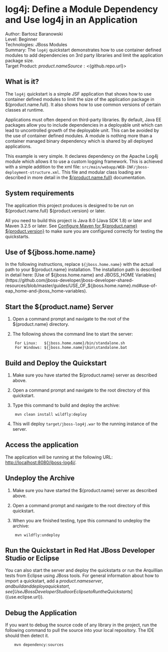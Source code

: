 log4j: Define a Module Dependency and Use log4j in an Application
=================================================================
Author: Bartosz Baranowski  
Level: Beginner  
Technologies: JBoss Modules  
Summary: The `log4j` quickstart demonstrates how to use container defined modules to add dependencies on 3rd party libraries and limit the application package size.  
Target Product: ${product.name}  
Source: <${github.repo.url}>  

What is it?
-----------

The `log4j` quickstart is a simple JSF application that shows how to use container defined modules to limit the size of the application package in ${product.name.full}. It also shows how to use common versions of certain classes at runtime.

Applications must often depend on third-party libraries. By default, Java EE packages allow you to include dependencies in a deployable unit which can lead to uncontrolled growth of the deployable unit. This can be avoided by the use of container defined modules. A module is nothing more than a container managed binary dependency which is shared by all deployed applications.

This example is very simple. It declares dependency on the Apache Log4j module which allows it to use a custom logging framework. This is achieved with a simple addition to the xml file: `src/main/webapp/WEB-INF/jboss-deployment-structure.xml`. This file and modular class loading are described in more detail in the [${product.name.full}](https://access.redhat.com/documentation/en/red-hat-jboss-enterprise-application-platform/) documentation.


System requirements
-------------------

The application this project produces is designed to be run on ${product.name.full} ${product.version} or later. 

All you need to build this project is Java 8.0 (Java SDK 1.8) or later and Maven 3.2.5 or later. See [Configure Maven for ${product.name} ${product.version}](https://github.com/jboss-developer/jboss-developer-shared-resources/blob/master/guides/CONFIGURE_MAVEN_JBOSS_EAP7.md#configure-maven-to-build-and-deploy-the-quickstarts) to make sure you are configured correctly for testing the quickstarts.


Use of ${jboss.home.name}
---------------

In the following instructions, replace `${jboss.home.name}` with the actual path to your ${product.name} installation. The installation path is described in detail here: [Use of ${jboss.home.name} and JBOSS_HOME Variables](https://github.com/jboss-developer/jboss-developer-shared-resources/blob/master/guides/USE_OF_${jboss.home.name}.md#use-of-eap_home-and-jboss_home-variables).


Start the ${product.name} Server
-------------------------

1. Open a command prompt and navigate to the root of the ${product.name} directory.
2. The following shows the command line to start the server:

        For Linux:   ${jboss.home.name}/bin/standalone.sh
        For Windows: ${jboss.home.name}\bin\standalone.bat

 
Build and Deploy the Quickstart
-------------------------

1. Make sure you have started the ${product.name} server as described above.
2. Open a command prompt and navigate to the root directory of this quickstart.
3. Type this command to build and deploy the archive:

        mvn clean install wildfly:deploy

4. This will deploy `target/jboss-log4j.war` to the running instance of the server.


Access the application 
---------------------

The application will be running at the following URL: <http://localhost:8080/jboss-log4j/>.


Undeploy the Archive
--------------------

1. Make sure you have started the ${product.name} server as described above.
2. Open a command prompt and navigate to the root directory of this quickstart.
3. When you are finished testing, type this command to undeploy the archive:

        mvn wildfly:undeploy

Run the Quickstart in Red Hat JBoss Developer Studio or Eclipse
-------------------------------------
You can also start the server and deploy the quickstarts or run the Arquillian tests from Eclipse using JBoss tools. For general information about how to import a quickstart, add a ${product.name} server, and build and deploy a quickstart, see [Use JBoss Developer Studio or Eclipse to Run the Quickstarts](${use.eclipse.url}). 


Debug the Application
------------------------------------

If you want to debug the source code of any library in the project, run the following command to pull the source into your local repository. The IDE should then detect it.

        mvn dependency:sources

